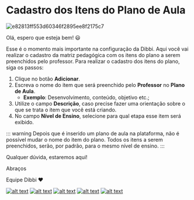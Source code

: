 # Cadastro dos Itens do Plano de Aula

![e82813ff553d60346f2895ee8f2175c7](https://user-images.githubusercontent.com/94073830/178129762-e4f2cda6-2ca4-4ca7-9e0c-378564048354.gif)


Olá, espero que esteja bem! :smiley:

Esse é o momento mais importante na configuração da Dibbi. Aqui você vai realizar o cadastro da matriz pedagógica com os itens do plano a serem preenchidos pelo professor. Para realizar o cadastro dos itens do plano, siga os passos:

1. Clique no botão **Adicionar**.
2. Escreva o nome do item que será preenchido pelo **Professor** no **Plano de Aula**.
    - **Exemplo**: Desenvolvimento, conteúdo, objetivo etc.;
3. Utilize o campo **Descrição**, caso precise fazer uma orientação sobre o que se trata o item que você está criando.
4. No campo **Nível de Ensino**, selecione para qual etapa esse item será exibido.

::: warning
Depois que é inserido um plano de aula na plataforma, não é possível mudar o nome do item do plano.
Todos os itens a serem preenchidos, serão, por padrão, para o mesmo nível de ensino.
:::

Qualquer dúvida, estaremos aqui!

Abraços

Equipe Dibbi :heart:

[![alt text][1.1]][1]
[![alt text][2.1]][2]
[![alt text][3.1]][3]
[![alt text][4.1]][4]
[![alt text][5.1]][5]

[1.1]: https://orendevelopers.com.br/basedibbi/docsfacebook1.png (Siga nosso Instagram)   
[2.1]: https://orendevelopers.com.br/basedibbi/docsinsta.png (Curta nossa Fanpage) 
[3.1]: https://orendevelopers.com.br/basedibbi/websitedocs1.png (Acesse nosso site)  
[4.1]: https://orendevelopers.com.br/basedibbi/linkedindocs.png (Acompanhe nosso Linkedin)
[5.1]: https://orendevelopers.com.br/basedibbi/whatsappdocs.png (Fale pelo Whatsapp)

[1]: https://www.facebook.com/dibbi.plataforma
[2]: https://www.instagram.com/dibbi.plataforma/
[3]: https://dibbi.com.br/
[4]: https://www.linkedin.com/company/dibbi-plataforma
[5]: https://api.whatsapp.com/send?phone=5585991077098&text=Ol%C3%A1,%20estou%20vindo%20do%20site%20e%20gostaria%20de%20mais%20informa%C3%A7%C3%B5es%20sobre%20a%20Dibbi
